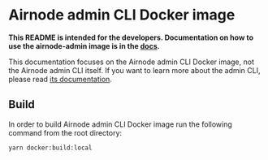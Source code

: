 # Airnode admin CLI Docker image

**This README is intended for the developers. Documentation on how to use the airnode-admin image is in the
[docs](https://airnode-docs.api3.org/reference/airnode/latest/docker/admin-cli-image.html).**

This documentation focuses on the Airnode admin CLI Docker image, not the Airnode admin CLI itself. If you want to learn
more about the admin CLI, please read [its documentation](../README.md).

## Build

In order to build Airnode admin CLI Docker image run the following command from the root directory:

```bash
yarn docker:build:local
```
